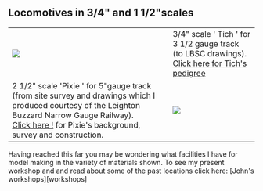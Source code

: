 ## Locomotives in 3/4" and 1 1/2"scales

<div align="center" class="image-table">
	<table>
		<tr>
			<td class="col2">
				<img src="/jgdr20/assets/jmm/Tichrejuvenated1.jpg">
			</td>
			<td class="col2">
				3/4" scale ' Tich ' for 3 1/2 gauge track (to LBSC drawings).<br>
				<a href="tichspedigree">Click here for Tich's pedigree</a>
			</td>
		</tr>
		<tr>
			<td>
				2 1/2" scale 'Pixie ' for 5"gauge track (from site survey and drawings which I produced courtesy of the Leighton Buzzard Narrow Gauge Railway).<br>
				<a href="pixiesbackground">Click here !</a> for Pixie's background, survey and construction.
			</td>
			<td>
				<img src="/jgdr20/assets/jmm/pixie2.jpg">
			</td>
		</tr>
	</table>
</div>

Having reached this far you may be wondering what facilities I have for model making in the variety of materials shown.
To see my present workshop and and read about some of the past locations click here: [John's workshops][workshops]